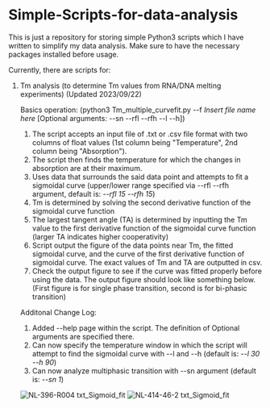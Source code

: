 # Simple-Scripts-for-data-analysis
This is just a repository for storing simple Python3 scripts which I have written to simplify my data analysis.
Make sure to have the necessary packages installed before usage.

Currently, there are scripts for:
1. Tm analysis (to determine Tm values from RNA/DNA melting experiments) (Updated 2023/09/22)

    Basics operation: (python3 Tm_multiple_curvefit.py --f *Insert file name here* [Optional arguments: --sn --rfl --rfh --l --h])
   
    1. The script accepts an input file of .txt or .csv file format with two columns of float values (1st column being "Temperature", 2nd column being "Absorption").
    2. The script then finds the temperature for which the changes in absorption are at their maximum.
    3. Uses data that surrounds the said data point and attempts to fit a sigmoidal curve (upper/lower range specified via --rfl --rfh argument, default is: *--rfl 15 --rfh 15*)
    4. Tm is determined by solving the second derivative function of the sigmoidal curve function
    5. The largest tangent angle (TA) is determined by inputting the Tm value to the first derivative function of the sigmoidal curve function
       (larger TA indicates higher cooperativity)
    6. Script output the figure of the data points near Tm, the fitted sigmoidal curve, and the curve of the first derivative function of sigmoidal curve. The exact values of Tm and TA are outputted in csv.
    7. Check the output figure to see if the curve was fitted properly before using the data. The output figure should look like something below.
       (First figure is for single phase transition, second is for bi-phasic transition)

    Additonal Change Log:
    1. Added --help page within the script. The definition of Optional arguments are specified there.
    2. Can now specify the temperature window in which the script will attempt to find the sigmoidal curve with --l and --h
       (default is: *--l 30 --h 90*)
    4. Can now analyze multiphasic transition with --sn argument (default is: *--sn 1*)

    ![NL-396-R004 txt_Sigmoid_fit](https://github.com/BenNiLu/Simple-Scripts-for-data-analysis/assets/137369525/34390c42-afc0-463f-883c-a3d51d17f648)
![NL-414-46-2 txt_Sigmoid_fit](https://github.com/BenNiLu/Simple-Scripts-for-data-analysis/assets/137369525/0e089d97-5421-43a7-a602-8ee709da022a)
